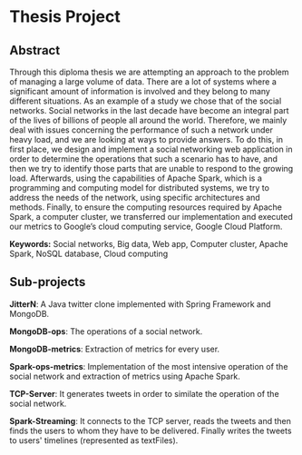 # Thesis Project

## Abstract

Through this diploma thesis we are attempting an approach to the problem of managing a large volume of data. 
There are a lot of systems where a significant amount of information is involved and they belong to many different situations. 
As an example of a study we chose that of the social networks. 
Social networks in the last decade have become an integral part of the lives of billions of people all around the world.
Therefore, we mainly deal with issues concerning the performance of such a network under heavy load, and we are looking at ways to provide answers. 
To do this, in first place, we design and implement a social networking web application in order to determine the operations 
that such a scenario has to have, and then we try to identify those parts that are unable to respond to the growing load. 
Afterwards, using the capabilities of Apache Spark, which is a programming and computing model for distributed systems, 
we try to address the needs of the network, using specific architectures and methods.
Finally, to ensure the computing resources required by Apache Spark, a computer cluster, 
we transferred our implementation and executed our metrics to Google’s cloud computing service, Google Cloud Platform.

<b>Keywords:</b> Social networks, Big data, Web app, Computer cluster, Apache Spark, NoSQL database, Cloud computing

## Sub-projects

<b>JitterN</b>: A Java twitter clone implemented with Spring Framework and MongoDB.

<b>MongoDB-ops</b>: The operations of a social network.

<b>MongoDB-metrics</b>: Extraction of metrics for every user.

<b>Spark-ops-metrics</b>: Implementation of the most intensive operation of the social network and extraction of metrics using Apache Spark.

<b>TCP-Server</b>: It generates tweets in order to similate the operation of the social network. 

<b>Spark-Streaming</b>: It connects to the TCP server, reads the tweets and then finds the users to whom they have to be delivered.
Finally writes the tweets to users' timelines (represented as textFiles).
